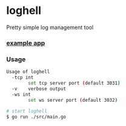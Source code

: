 # loghell
Pretty simple log management tool

### [example app](./example/README.md)

### Usage
```bash
Usage of loghell
  -tcp int
    	set tcp server port (default 3031)
  -v	verbose output
  -ws int
    	set ws server port (default 3032)
    	
# start loghell
$ go run ./src/main.go
```
